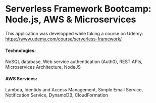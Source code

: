 # Serverless Framework Bootcamp: Node.js, AWS & Microservices

This application was developped while taking a course on Udemy:
https://www.udemy.com/course/serverless-framework/

#### Technologies:
NoSQL database, Web service authentication (Auth0), REST APIs, Microservices Architecture, NodeJS 
#### AWS Services:
Lambda, Identidy and Access Management, Simple Email Service, Notification Service, DynamoDB, CloudFormation

